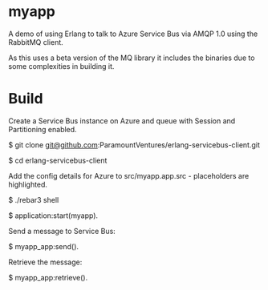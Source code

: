 myapp
=====

A demo of using Erlang to talk to Azure Service Bus via AMQP 1.0 using the RabbitMQ client.

As this uses a beta version of the MQ library it includes the binaries due to some complexities in building it.

Build
=====
Create a Service Bus instance on Azure and queue with Session and Partitioning enabled.

$ git clone git@github.com:ParamountVentures/erlang-servicebus-client.git

$ cd erlang-servicebus-client

Add the config details for Azure to src/myapp.app.src - placeholders are highlighted.

$ ./rebar3 shell

$ application:start(myapp).

Send a message to Service Bus:

$ myapp_app:send().

Retrieve the message:

$ myapp_app:retrieve().

